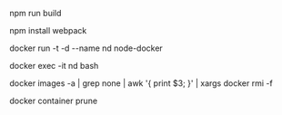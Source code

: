 
npm run build

npm install webpack




docker run -t -d --name nd node-docker

docker exec -it nd bash


docker images -a | grep none | awk '{ print $3; }' | xargs docker rmi -f

docker container prune
